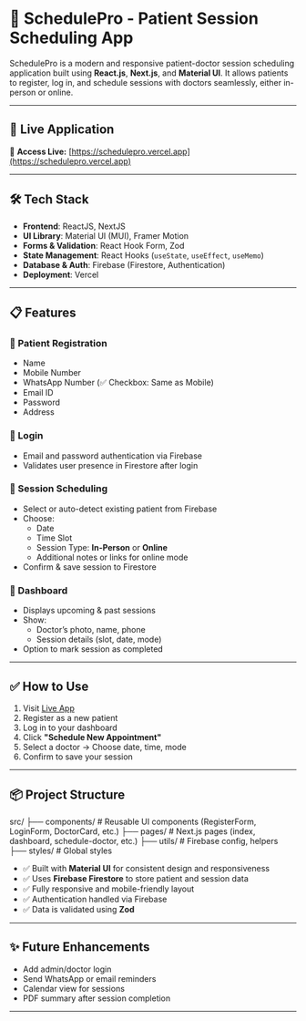 # 🏥 SchedulePro - Patient Session Scheduling App

SchedulePro is a modern and responsive patient-doctor session scheduling application built using **React.js**, **Next.js**, and **Material UI**. It allows patients to register, log in, and schedule sessions with doctors seamlessly, either in-person or online.

---

## 🚀 Live Application

🔗 **Access Live:** [https://schedulepro.vercel.app](https://schedulepro.vercel.app)

---

## 🛠️ Tech Stack

- **Frontend**: ReactJS, NextJS
- **UI Library**: Material UI (MUI), Framer Motion
- **Forms & Validation**: React Hook Form, Zod
- **State Management**: React Hooks (`useState`, `useEffect`, `useMemo`)
- **Database & Auth**: Firebase (Firestore, Authentication)
- **Deployment**: Vercel

---

## 📋 Features

### 👤 Patient Registration

- Name
- Mobile Number
- WhatsApp Number (✅ Checkbox: Same as Mobile)
- Email ID
- Password
- Address

### 🔐 Login

- Email and password authentication via Firebase
- Validates user presence in Firestore after login

### 📅 Session Scheduling

- Select or auto-detect existing patient from Firebase
- Choose:
  - Date
  - Time Slot
  - Session Type: **In-Person** or **Online**
  - Additional notes or links for online mode
- Confirm & save session to Firestore

### 🧾 Dashboard

- Displays upcoming & past sessions
- Show:
  - Doctor’s photo, name, phone
  - Session details (slot, date, mode)
- Option to mark session as completed

---

## ✅ How to Use

1. Visit [Live App](https://schedulepro.vercel.app)
2. Register as a new patient
3. Log in to your dashboard
4. Click **"Schedule New Appointment"**
5. Select a doctor → Choose date, time, mode
6. Confirm to save your session

---

## 📦 Project Structure

src/
├── components/ # Reusable UI components (RegisterForm, LoginForm, DoctorCard, etc.)
├── pages/ # Next.js pages (index, dashboard, schedule-doctor, etc.)
├── utils/ # Firebase config, helpers
├── styles/ # Global styles

- ✅ Built with **Material UI** for consistent design and responsiveness
- ✅ Uses **Firebase Firestore** to store patient and session data
- ✅ Fully responsive and mobile-friendly layout
- ✅ Authentication handled via Firebase
- ✅ Data is validated using **Zod**

---

## ✨ Future Enhancements

- Add admin/doctor login
- Send WhatsApp or email reminders
- Calendar view for sessions
- PDF summary after session completion

---
